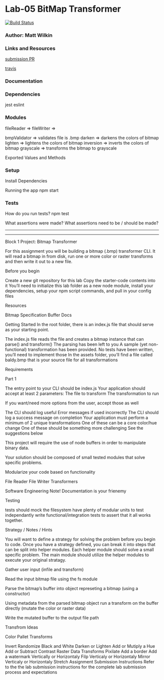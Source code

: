 # Lab-05 BitMap Transformer

[![Build Status](https://www.travis-ci.com/mwilkin-401-advanced-javascript/lab-04.svg?branch=master)](https://www.travis-ci.com/mwilkin-401-advanced-javascript/lab-05)

### Author: Matt Wilkin

### Links and Resources
[submission PR](https://github.com/mwilkin-401-advanced-javascript/lab-05/pull/1)

[travis](https://www.travis-ci.com/mwilkin-401-advanced-javascript/lab-05)

### Documentation

### Dependencies
jest
eslint

### Modules

fileReader => 
fileWriter => 

bmpValidator => validates file is .bmp
darken => darkens the colors of bitmap
lighten => lightens the colors of bitmap
inversion => inverts the colors of bitmap
grayscale => transforms the bitmap to grayscale

Exported Values and Methods


### Setup

Install Dependencies

Running the app
npm start

### Tests

How do you run tests?
npm test

What assertions were made?
What assertions need to be / should be made?

_________________
_________________

Block 1 Project: Bitmap Transformer

For this assignment you will be building a bitmap (.bmp) transformer CLI. It will read a bitmap in from disk, run one or more color or raster transforms and then write it out to a new file.

Before you begin

Create a new git repository for this lab
Copy the starter-code contents into it
You’ll need to initialize this lab folder as a new node module, install your dependencies, setup your npm script commands, and pull in your config files

Resources

Bitmap Specification
Buffer Docs

Getting Started
In the root folder, there is an index.js file that should serve as your starting point.

The index.js file reads the file and creates a bitmap instance that can parse() and transform()
The parsing has been left to you
A sample (yet non-functional) transformation has been provided.
No tests have been written, you’ll need to implement those
In the assets folder, you’ll find a file called baldy.bmp that is your source file for all transformations

Requirements

Part 1

The entry point to your CLI should be index.js
Your application should accept at least 2 parameters:
The file to transform
The transformation to run

If you want/need more options from the user, accept those as well

The CLI should log useful Error messages if used incorrectly
The CLI should log a success message on completion
Your application must perform a minimum of 2 unique transformations
One of these can be a core color/hue change
One of these should be something more challenging
See the suggestions below

This project will require the use of node buffers in order to manipulate binary data.

Your solution should be composed of small tested modules that solve specific problems.

Modularize your code based on functionality

File Reader
File Writer
Transformers

Software Engineering Note! Documentation is your frienemy

Testing

tests should mock the filesystem
have plenty of modular units to test independantly
write functional/integration tests to assert that it all works together.

Strategy / Notes / Hints

You will want to define a strategy for solving the problem before you begin to code. Once you have a strategy defined, you can break it into steps that can be split into helper modules. Each helper module should solve a small specific problem. The main module should utilize the helper modules to execute your original stratagy.

Gather user input (infile and transform)

Read the input bitmap file using the fs module

Parse the bitmap’s buffer into object represeting a bitmap (using a constructor)

Using metadata from the parsed bitmap object run a transform on the buffer directly (mutate the color or raster data)

Write the mutated buffer to the output file path

Transfrom Ideas

Color Pallet Transforms

Invert
Randomize
Black and White
Darken or Lighten
Add or Mutiply a Hue
Add or Subtract Contrast
Raster Data Transforms
Pixilate
Add a border
Add a watermark
Vertically or Horizontaly Filp
Verticaly or Horizontaly Mirror
Verticaly or Horizontaly Stretch
Assignment Submission Instructions
Refer to the the lab submission instructions for the complete lab submission process and expectations